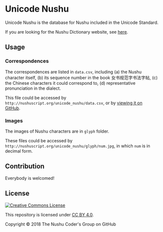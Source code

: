 # Unicode Nushu

Unicode Nushu is the database for Nushu included in the Unicode Standard.

If you are looking for the Nushu Dictionary website, see [here](http://nushuscript.org/).

## Usage

### Correspondences

The correspondences are listed in `data.csv`, including (a) the Nushu character itself, (b) its sequence number in the book 女书规范字书法字帖, (c) the Chinese characters it could correspond to, (d) representative pronunciation in the dialect.

This file could be accessed by `http://nushuscript.org/unicode_nushu/data.csv`, or by [viewing it on GitHub](https://github.com/nushu-script/unicode_nushu/blob/master/data.csv).

### Images

The images of Nushu characters are in `glyph` folder.

These files could be accessed by `http://nushuscript.org/unicode_nushu/glyph/num.jpg`, in which `num` is in decimal form.

## Contribution

Everybody is welcomed!

## License

<a rel="license" href="http://creativecommons.org/licenses/by/4.0/"><img alt="Creative Commons License" style="border-width:0" src="https://i.creativecommons.org/l/by/4.0/88x31.png" /></a>

This repository is licensed under [CC BY 4.0](http://creativecommons.org/licenses/by/4.0/).

Copyright &copy; 2018 The Nushu Coder's Group on GitHub
